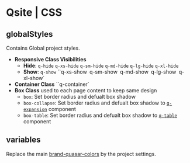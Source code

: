 # Qsite | CSS

## globalStyles
Contains Global project styles.

- **Responsive Class Visibilities**
    - **Hide**:  `q-hide` `q-xs-hide` `q-sm-hide` `q-md-hide` `q-lg-hide` `q-xl-hide`
    - **Show**: `q-show` ``q-xs-show` `q-sm-show` `q-md-show` `q-lg-show` `q-xl-show`
- **Container Class** ``q-container`
- **Box Class** used to each page content to keep same design
    - `box`: Set border radius and defualt box shadow
    - `box-collapse`: Set border radius and defualt box shadow to [`q-expansion`](https://quasar.dev/vue-components/expansion-item) component
    - `box-table`: Set border radius and defualt box shadow to [`q-table`](https://quasar.dev/vue-components/table) component

## variables
Replace the main [brand-quasar-colors](https://quasar.dev/style/color-palette) by the project settings.